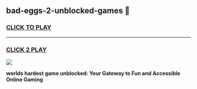 
## bad-eggs-2-unblocked-games 👋
<h3>
<a href="https://premium.freeplayer.one?title=bad-eggs-2-unblocked-games&ref=14F">CLICK TO PLAY</a></h3>
<hr>

<h3>
<a href="https://premium.freeplayer.one?title=bad-eggs-2-unblocked-games&ref=14F">CLICK 2 PLAY</a>
  
</h3>

<a href="https://premium.freeplayer.one?title=bad-eggs-2-unblocked-games&ref=12F/"><img src="https://clearcache.store/games.png"></a>


**worlds hardest game unblocked: Your Gateway to Fun and Accessible Online Gaming**
